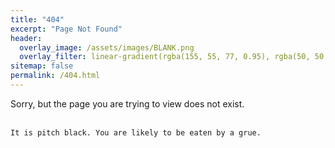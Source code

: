 ```yaml
---
title: "404"
excerpt: "Page Not Found"
header:
  overlay_image: /assets/images/BLANK.png
  overlay_filter: linear-gradient(rgba(155, 55, 77, 0.95), rgba(50, 50, 105, 0.95))
sitemap: false
permalink: /404.html
---
```


Sorry, but the page you are trying to view does not exist.
<br/><br/>
```
It is pitch black. You are likely to be eaten by a grue.
```



